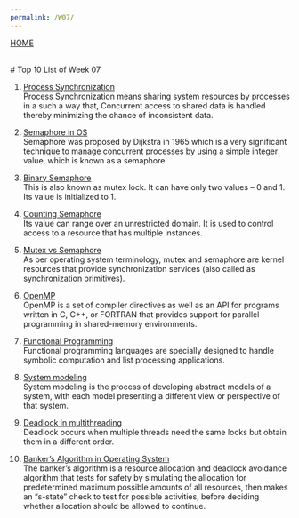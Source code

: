 ```yaml
---
permalink: /W07/
---
```

[HOME](../)

<br>
# Top 10 List of Week 07

1. [Process Synchronization](https://www.studytonight.com/operating-system/process-synchronization)<br>
Process Synchronization means sharing system resources by processes in a such a way that, Concurrent access to shared data is handled thereby minimizing the chance of inconsistent data.

2. [Semaphore in OS](https://www.tutorialspoint.com/operating_system/os_processes)<br>
Semaphore was proposed by Dijkstra in 1965 which is a very significant technique to manage concurrent processes by using a simple integer value, which is known as a semaphore.

3. [Binary Semaphore](https://www.geeksforgeeks.org/semaphores-in-process-synchronization)<br>
This is also known as mutex lock. It can have only two values – 0 and 1. Its value is initialized to 1.

4. [Counting Semaphore](https://www.geeksforgeeks.org/semaphores-in-process-synchronization)<br>
Its value can range over an unrestricted domain. It is used to control access to a resource that has multiple instances.

5. [Mutex vs Semaphore](https://www.geeksforgeeks.org/mutex-vs-semaphore)<br>
As per operating system terminology, mutex and semaphore are kernel resources that provide synchronization services (also called as synchronization primitives).

6. [OpenMP](https://www.tutorialspoint.com/what-is-openmp)<br>
OpenMP is a set of compiler directives as well as an API for programs written in C, C++, or FORTRAN that provides support for parallel programming in shared-memory environments.

7. [Functional Programming](https://www.tutorialspoint.com/functional_programming/functional_programming_introduction)<br>
Functional programming languages are specially designed to handle symbolic computation and list processing applications.

8. [System modeling](https://cs.ccsu.edu/~stan/classes/CS410/Notes16/05-SystemModeling)<br>
System modeling is the process of developing abstract models of a system, with each model presenting a different view or perspective of that system.

9. [Deadlock in multithreading](https://www.tutorialspoint.com/Deadlock-in-Java-Multithreading)<br>
Deadlock occurs when multiple threads need the same locks but obtain them in a different order.

10. [Banker’s Algorithm in Operating System](https://www.geeksforgeeks.org/bankers-algorithm-in-operating-system-2/)<br>
The banker’s algorithm is a resource allocation and deadlock avoidance algorithm that tests for safety by simulating the allocation for predetermined maximum possible amounts of all resources, then makes an “s-state” check to test for possible activities, before deciding whether allocation should be allowed to continue.
